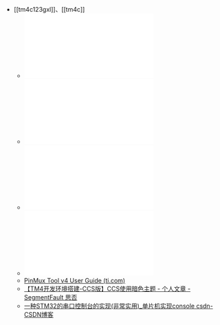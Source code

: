- [[tm4c123gxl]]、[[tm4c]]
	- ![(板子)Tiva C Series TM4C123G LaunchPad Evaluation Kit User's Manual.pdf](../assets/(板子)Tiva_C_Series_TM4C123G_LaunchPad_Evaluation_Kit_User's_Manual_1724419859121_0.pdf)
	- ![TivaWare_库函数手册.pdf](../assets/TivaWare_库函数手册_1724419863619_0.pdf)
	- ![TM4C123G LaunchPad Workshop实验练习步骤指南.pdf](../assets/TM4C123G_LaunchPad_Workshop实验练习步骤指南_1724420051012_0.pdf)
	- ![tm4c123gh6pm_数据手册.pdf](../assets/tm4c123gh6pm_数据手册_1724420078462_0.pdf)
	- [PinMux Tool v4 User Guide (ti.com)](https://software-dl.ti.com/ccs/esd/pinmux/pinmux_user_guide.html)
	- [【TM4开发环境搭建-CCS版】CCS使用暗色主题 - 个人文章 - SegmentFault 思否](https://segmentfault.com/a/1190000023098177?utm_source=sf-related)
	- [一种STM32的串口控制台的实现(非常实用)_单片机实现console csdn-CSDN博客](https://blog.csdn.net/wanxuncpx/article/details/27556181)